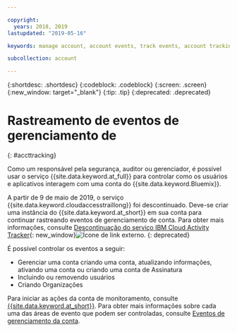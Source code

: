 ```yaml
---

copyright:
  years: 2018, 2019
lastupdated: "2019-05-16"

keywords: manage account, account events, track events, account tracking, monitoring

subcollection: account

---
```


{:shortdesc: .shortdesc}
{:codeblock: .codeblock}
{:screen: .screen}
{:new_window: target="_blank"}
{:tip: .tip}
{:deprecated: .deprecated}

# Rastreamento de eventos de gerenciamento de
{: #accttracking}

Como um responsável pela segurança, auditor ou gerenciador, é possível usar o serviço {{site.data.keyword.at_full}} para controlar como os usuários e aplicativos interagem com uma conta do {{site.data.keyword.Bluemix}}.

A partir de 9 de maio de 2019, o serviço {{site.data.keyword.cloudaccesstraillong}} foi descontinuado. Deve-se criar uma instância do {{site.data.keyword.at_short}} em sua conta para continuar rastreando eventos de gerenciamento de conta. Para obter mais informações, consulte [Descontinuação do serviço IBM Cloud Activity Tracker](https://www.ibm.com/blogs/bluemix/2019/04/deprecating-ibm-cloud-activity-tracker/){: new_window}![Ícone de link externo](../icons/launch-glyph.svg "Ícone de link externo").
{: deprecated}


É possível controlar os eventos a seguir:

* Gerenciar uma conta criando uma conta, atualizando informações, ativando uma conta ou criando uma conta de Assinatura
* Incluindo ou removendo usuários
* Criando Organizações

Para iniciar as ações da conta de monitoramento, consulte [{{site.data.keyword.at_short}}](/docs/services/Activity-Tracker-with-LogDNA?topic=logdnaat-getting-started). Para obter mais informações sobre cada uma das áreas de evento que podem ser controladas, consulte [Eventos de gerenciamento da conta](/docs/services/Activity-Tracker-with-LogDNA?topic=logdnaat-at_events_acc_mgt).
